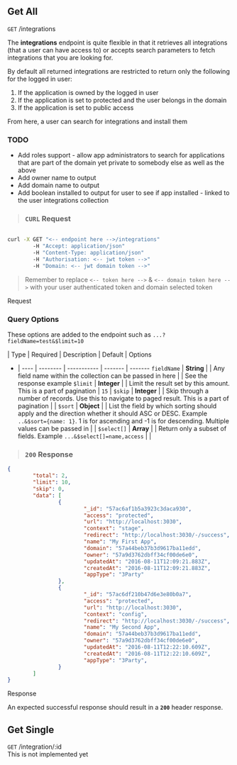 
## Get All

<aside class="endpoint">
        <code>GET</code> /integrations
</aside>

The **integrations** endpoint is quite flexible in that it retrieves all integrations (that a user can have access to) or accepts search parameters to fetch integrations that you are looking for.

By default all returned integrations are restricted to return only the following for the logged in user:

1. If the application is owned by the logged in user
2. If the application is set to protected and the user belongs in the domain
3. If the application is set to public access

From here, a user can search for integrations and install them

<aside class="todo text">
        <h3>TODO</h3>
        <ul>
                <li>Add roles support - allow app administrators to search for applications that are part of the domain yet private to somebody else as well as the above</li>
                <li>Add owner name to output</li>
                <li>Add domain name to output</li>
                <li>Add boolean installed to output for user to see if app installed - linked to the user integrations collection</li>
        </ul>
</aside>


> ### <code class="response">CURL</code> Request

```bash

curl -X GET "<-- endpoint here -->/integrations"
        -H "Accept: application/json"
        -H "Content-Type: application/json"
        -H "Authorisation: <-- jwt token -->"
        -H "Domain: <-- jwt domain token -->"
```

> Remember to replace `<-- token here -->` & `<-- domain token here -->` with your user authenticated token and domain selected token

<aside class="request">Request</aside>

### Query Options

These options are added to the endpoint such as `...?fieldName=test&$limit=10`


  | Type | Required | Description | Default | Options
- | ---- | -------- | ----------- | ------- | -------
`fieldName` | **String** | | Any field name within the collection can be passed in here | | See the response example
`$limit` | **Integer** | | Limit the result set by this amount. This is a part of pagination | `15` |
`$skip` |  **Integer** | | Skip through a number of records. Use this to navigate to paged result. This is a part of pagination | |
`$sort` |  **Object** | | List the field by which sorting should apply and the direction whether it should ASC or DESC. Example `..&$sort={name: 1}`. 1 is for ascending and -1 is for descending. Multiple values can be passed in | |
`$select[]` |  **Array** | | Return only a subset of fields. Example `...&$select[]=name,access` | |


> ### <code class="response">200</code> Response

```json
{
        "total": 2,
        "limit": 10,
        "skip": 0,
        "data": [
                {
                        "_id": "57ac6af1b5a3923c3daca930",
                        "access": "protected",
                        "url": "http://localhost:3030",
                        "context": "stage",
                        "redirect": "http://localhost:3030/-/success",
                        "name": "My First App",
                        "domain": "57a44beb37b3d9617ba11edd",
                        "owner": "57a9d3762dbff34cf00de6e0",
                        "updatedAt": "2016-08-11T12:09:21.883Z",
                        "createdAt": "2016-08-11T12:09:21.883Z",
                        "appType": "3Party"
                },
                {
                        "_id": "57ac6df210b47d6e3e80b0a7",
                        "access": "protected",
                        "url": "http://localhost:3030",
                        "context": "config",
                        "redirect": "http://localhost:3030/-/success",
                        "name": "My Second App",
                        "domain": "57a44beb37b3d9617ba11edd",
                        "owner": "57a9d3762dbff34cf00de6e0",
                        "updatedAt": "2016-08-11T12:22:10.609Z",
                        "createdAt": "2016-08-11T12:22:10.609Z",
                        "appType": "3Party",
                }
        ]
}
```

<aside class="response">Response</aside>

An expected successful response should result in a **`200`** header response.






## Get Single

<aside class="endpoint">
        <code>GET</code> /integration/:id
</aside>

<aside class="warning text">This is not implemented yet</aside>

